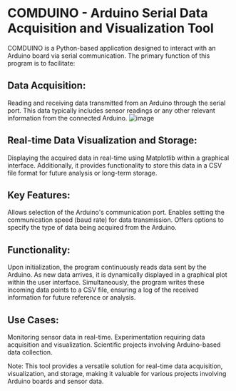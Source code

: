 # COMDUINO - Arduino Serial Data Acquisition and Visualization Tool

COMDUINO is a Python-based application designed to interact with an Arduino board via serial communication. The primary function of this program is to facilitate:

## Data Acquisition: 
Reading and receiving data transmitted from an Arduino through the serial port. This data typically includes sensor readings or any other relevant information from the connected Arduino.
![image](https://github.com/vandeguau/ComDuino/assets/100368523/8ed40c16-a767-4e69-a614-dc8119f89043)

## Real-time Data Visualization and Storage: 
Displaying the acquired data in real-time using Matplotlib within a graphical interface. Additionally, it provides functionality to store this data in a CSV file format for future analysis or long-term storage.

## Key Features:
Allows selection of the Arduino's communication port.
Enables setting the communication speed (baud rate) for data transmission.
Offers options to specify the type of data being acquired from the Arduino.

## Functionality:
Upon initialization, the program continuously reads data sent by the Arduino. As new data arrives, it is dynamically displayed in a graphical plot within the user interface. Simultaneously, the program writes these incoming data points to a CSV file, ensuring a log of the received information for future reference or analysis.

## Use Cases:

Monitoring sensor data in real-time.
Experimentation requiring data acquisition and visualization.
Scientific projects involving Arduino-based data collection.

Note: This tool provides a versatile solution for real-time data acquisition, visualization, and storage, making it valuable for various projects involving Arduino boards and sensor data.
